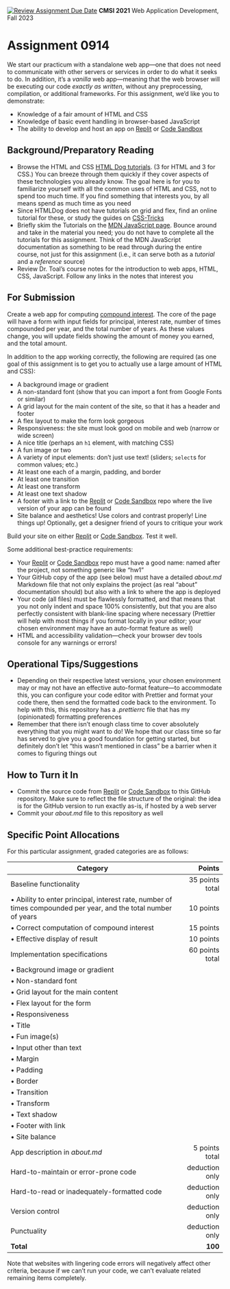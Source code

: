 [![Review Assignment Due Date](https://classroom.github.com/assets/deadline-readme-button-24ddc0f5d75046c5622901739e7c5dd533143b0c8e959d652212380cedb1ea36.svg)](https://classroom.github.com/a/IJjB7vu2)
**CMSI 2021** Web Application Development, Fall 2023

# Assignment 0914
We start our practicum with a standalone web app—one that does not need to communicate with other servers or services in order to do what it seeks to do. In addition, it’s a _vanilla_ web app—meaning that the web browser will be executing our code _exactly as written_, without any preprocessing, compilation, or additional frameworks. For this assignment, we’d like you to demonstrate:
* Knowledge of a fair amount of HTML and CSS
* Knowledge of basic event handling in browser-based JavaScript
* The ability to develop and host an app on [Replit](https://replit.com) or [Code Sandbox](https://codesandbox.io)

## Background/Preparatory Reading
* Browse the HTML and CSS [HTML Dog tutorials](https://www.htmldog.com/guides/). (3 for HTML and 3 for CSS.) You can breeze through them quickly if they cover aspects of these technologies you already know. The goal here is for you to familiarize yourself with all the common uses of HTML and CSS, not to spend too much time. If you find something that interests you, by all means spend as much time as you need
* Since HTMLDog does not have tutorials on grid and flex, find an online tutorial for these, or study the guides on [CSS-Tricks](https://css-tricks.com)
* Briefly skim the Tutorials on the [MDN JavaScript page](https://developer.mozilla.org/en-US/docs/Web/JavaScript). Bounce around and take in the material you need; you do not have to complete all the tutorials for this assignment. Think of the MDN JavaScript documentation as something to be read through during the entire course, not just for this assignment (i.e., it can serve both as a _tutorial_ and a _reference_ source)
* Review Dr. Toal’s course notes for the introduction to web apps, HTML, CSS, JavaScript. Follow any links in the notes that interest you

## For Submission
Create a web app for computing [compound interest](https://en.wikipedia.org/wiki/Compound_interest). The core of the page will have a form with input fields for principal, interest rate, number of times compounded per year, and the total number of years. As these values change, you will update fields showing the amount of money you earned, and the total amount.

In addition to the app working correctly, the following are required (as one goal of this assignment is to get you to actually use a large amount of HTML and CSS):

* A background image or gradient
* A non-standard font (show that you can import a font from Google Fonts or similar)
* A grid layout for the main content of the site, so that it has a header and footer
* A flex layout to make the form look gorgeous
* Responsiveness: the site must look good on mobile and web (narrow or wide screen)
* A nice title (perhaps an `h1` element, with matching CSS)
* A fun image or two
* A variety of input elements: don’t just use text! (sliders; `select`s for common values; etc.)
* At least one each of a margin, padding, and border
* At least one transition
* At least one transform
* At least one text shadow
* A footer with a link to the [Replit](https://replit.com) or [Code Sandbox](https://codesandbox.io) repo where the live version of your app can be found
* Site balance and aesthetics! Use colors and contrast properly! Line things up! Optionally, get a designer friend of yours to critique your work

Build your site on either [Replit](https://replit.com) or [Code Sandbox](https://codesandbox.io). Test it well.

Some additional best-practice requirements:
* Your [Replit](https://replit.com) or [Code Sandbox](https://codesandbox.io) repo must have a good name: named after the project, not something generic like “hw1”
* Your GitHub copy of the app (see below) must have a detailed _about.md_ Markdown file that not only explains the project (as real “about” documentation should) but also with a link to where the app is deployed
* Your code (all files) must be flawlessly formatted, and that means that you not only indent and space 100% consistently, but that you are also perfectly consistent with blank-line spacing where necessary (Prettier will help with most things if you format locally in your editor; your chosen environment may have an auto-format feature as well)
* HTML and accessibility validation—check your browser dev tools console for any warnings or errors!

## Operational Tips/Suggestions
* Depending on their respective latest versions, your chosen environment may or may not have an effective auto-format feature—to accommodate this, you can configure your code editor with Prettier and format your code there, then send the formatted code back to the environment. To help with this, this repository has a _.prettierrc_ file that has my (opinionated) formatting preferences
* Remember that there isn’t enough class time to cover absolutely everything that you might want to do! We hope that our class time so far has served to give you a good foundation for getting started, but definitely don’t let “this wasn’t mentioned in class” be a barrier when it comes to figuring things out

## How to Turn it In
* Commit the source code from [Replit](https://replit.com) or [Code Sandbox](https://codesandbox.io) to this GitHub repository. Make sure to reflect the file structure of the original: the idea is for the GitHub version to run exactly as-is, if hosted by a web server
* Commit your _about.md_ file to this repository as well

## Specific Point Allocations
For this particular assignment, graded categories are as follows:

| Category | Points |
| -------- | -----: |
| Baseline functionality | 35 points total |
| • Ability to enter principal, interest rate, number of times compounded per year, and the total number of years | 10 points|
| • Correct computation of compound interest | 15 points |
| • Effective display of result | 10 points |
| Implementation specifications | 60 points total |
| • Background image or gradient | |
| • Non-standard font | |
| • Grid layout for the main content | |
| • Flex layout for the form | |
| • Responsiveness | |
| • Title | |
| • Fun image(s) | |
| • Input other than text | |
| • Margin | |
| • Padding | |
| • Border | |
| • Transition | |
| • Transform | |
| • Text shadow | |
| • Footer with link | |
| • Site balance | |
| App description in _about.md_ | 5 points total |
| Hard-to-maintain or error-prone code | deduction only |
| Hard-to-read or inadequately-formatted code | deduction only |
| Version control | deduction only |
| Punctuality | deduction only |
| **Total** | **100** |

Note that websites with lingering code errors will negatively affect other criteria, because if we can’t run your code, we can’t evaluate related remaining items completely.

